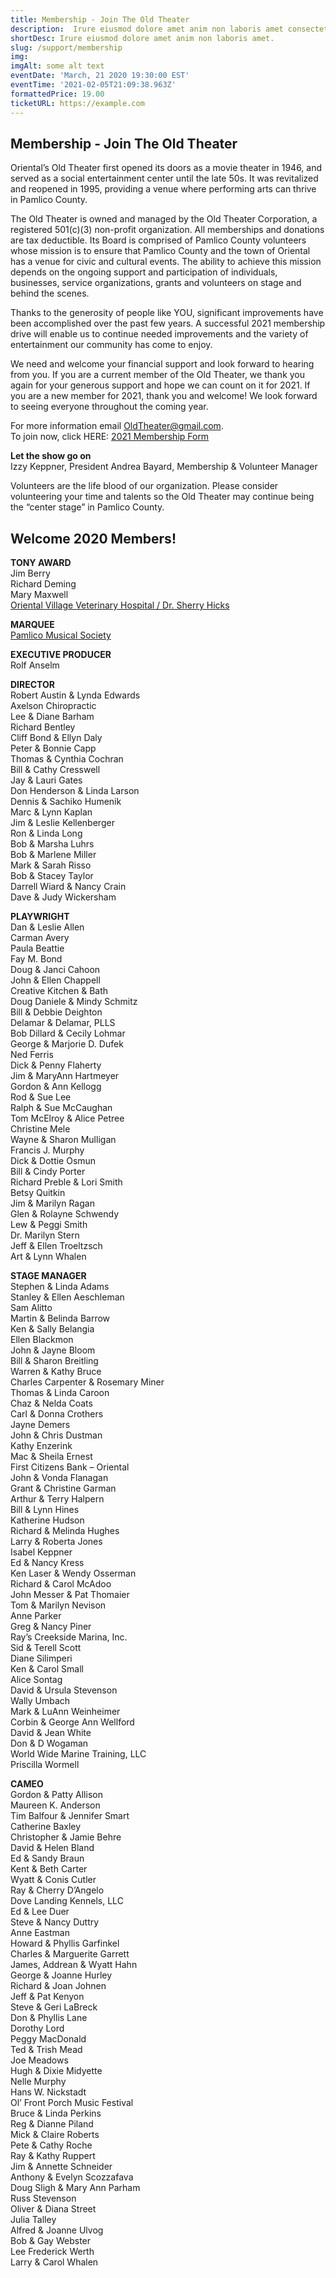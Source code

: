 ```yaml
---
title: Membership - Join The Old Theater
description:  Irure eiusmod dolore amet anim non laboris amet consectetur quis laboris consectetur. Ad dolore et pariatur ad sit ex officia ipsum proident adipisicing pariatur culpa duis. Irure nulla excepteur nulla dolore quis reprehenderit elit aliqua dolor voluptate anim do elit cupidatat.
shortDesc: Irure eiusmod dolore amet anim non laboris amet.
slug: /support/membership
img: 
imgAlt: some alt text
eventDate: 'March, 21 2020 19:30:00 EST'
eventTime: '2021-02-05T21:09:38.963Z'
formattedPrice: 19.00
ticketURL: https://example.com
---
```


## Membership - Join The Old Theater

Oriental’s Old Theater first opened its doors as a movie theater in 1946, and served as a social entertainment center until the late 50s. It was revitalized and reopened in 1995, providing a venue where performing arts can thrive in Pamlico County.

The Old Theater is owned and managed by the Old Theater Corporation, a registered 501(c)(3) non-profit organization. All memberships and donations are tax deductible. Its Board is comprised of Pamlico County volunteers whose mission is to ensure that Pamlico County and the town of Oriental has a venue for civic and cultural events. The ability to achieve this mission depends on the ongoing support and participation of individuals, businesses, service organizations, grants and volunteers on stage and behind the scenes.

Thanks to the generosity of people like YOU, significant improvements have been accomplished over the past few years. A successful 2021 membership drive will enable us to continue needed improvements and the variety of entertainment our community has come to enjoy.

We need and welcome your financial support and look forward to hearing from you. If you are a current member of the Old Theater, we thank you again for your generous support and hope we can count on it for 2021. If you are a new member for 2021, thank you and welcome! We look forward to seeing everyone throughout the coming year.

For more information email [OldTheater@gmail.com](mailto:oldtheater@gmail.com).   
To join now, click HERE: [2021 Membership Form](#)   

**Let the show go on**  
Izzy Keppner, President
Andrea Bayard, Membership & Volunteer Manager

Volunteers are the life blood of our organization. Please consider volunteering your time and talents so the Old Theater may continue being the “center stage” in Pamlico County.



## Welcome 2020 Members!

**TONY AWARD**  
Jim Berry  
Richard Deming  
Mary Maxwell  
[Oriental Village Veterinary Hospital / Dr. Sherry Hicks](https://www.orientalvillageveterinaryhospital.com/)  

**MARQUEE**  
[Pamlico Musical Society](https://www.pamlicomusic.org/)

**EXECUTIVE PRODUCER**  
Rolf Anselm

**DIRECTOR**  
Robert Austin & Lynda Edwards  
Axelson Chiropractic  
Lee & Diane Barham  
Richard Bentley  
Cliff Bond & Ellyn Daly  
Peter & Bonnie Capp  
Thomas & Cynthia Cochran  
Bill & Cathy Cresswell  
Jay & Lauri Gates  
Don Henderson & Linda Larson  
Dennis & Sachiko Humenik  
Marc & Lynn Kaplan  
Jim & Leslie Kellenberger  
Ron & Linda Long  
Bob & Marsha Luhrs  
Bob & Marlene Miller  
Mark & Sarah Risso  
Bob & Stacey Taylor  
Darrell Wiard & Nancy Crain  
Dave & Judy Wickersham  

**PLAYWRIGHT**  
Dan & Leslie Allen  
Carman Avery  
Paula Beattie  
Fay M. Bond  
Doug & Janci Cahoon  
John & Ellen Chappell  
Creative Kitchen & Bath  
Doug Daniele & Mindy Schmitz  
Bill & Debbie Deighton  
Delamar & Delamar, PLLS  
Bob Dillard & Cecily Lohmar  
George & Marjorie D. Dufek  
Ned Ferris  
Dick & Penny Flaherty  
Jim & MaryAnn Hartmeyer  
Gordon & Ann Kellogg  
Rod & Sue Lee  
Ralph & Sue McCaughan  
Tom McElroy & Alice Petree  
Christine Mele  
Wayne & Sharon Mulligan  
Francis J. Murphy  
Dick & Dottie Osmun  
Bill & Cindy Porter  
Richard Preble & Lori Smith  
Betsy Quitkin  
Jim & Marilyn Ragan  
Glen & Rolayne Schwendy  
Lew & Peggi Smith  
Dr. Marilyn Stern  
Jeff & Ellen Troeltzsch  
Art & Lynn Whalen  

**STAGE MANAGER**  
Stephen & Linda Adams  
Stanley & Ellen Aeschleman  
Sam Alitto  
Martin & Belinda Barrow  
Ken & Sally Belangia  
Ellen Blackmon  
John & Jayne Bloom  
Bill & Sharon Breitling  
Warren & Kathy Bruce  
Charles Carpenter & Rosemary Miner  
Thomas & Linda Caroon  
Chaz & Nelda Coats  
Carl & Donna Crothers  
Jayne Demers  
John & Chris Dustman  
Kathy Enzerink  
Mac & Sheila Ernest  
First Citizens Bank – Oriental  
John & Vonda Flanagan  
Grant & Christine Garman  
Arthur & Terry Halpern  
Bill & Lynn Hines  
Katherine Hudson  
Richard & Melinda Hughes  
Larry & Roberta Jones  
Isabel Keppner  
Ed & Nancy Kress  
Ken Laser & Wendy Osserman  
Richard & Carol McAdoo  
John Messer & Pat Thomaier  
Tom & Marilyn Nevison  
Anne Parker  
Greg & Nancy Piner  
Ray’s Creekside Marina, Inc.  
Sid & Terell Scott  
Diane Silimperi  
Ken & Carol Small  
Alice Sontag  
David & Ursula Stevenson  
Wally Umbach  
Mark & LuAnn Weinheimer  
Corbin & George Ann Wellford  
David & Jean White  
Don & D Wogaman  
World Wide Marine Training, LLC  
Priscilla Wormell  

**CAMEO**  
Gordon & Patty Allison  
Maureen K. Anderson  
Tim Balfour & Jennifer Smart  
Catherine Baxley  
Christopher & Jamie Behre  
David & Helen Bland  
Ed & Sandy Braun  
Kent & Beth Carter  
Wyatt & Conis Cutler  
Ray & Cherry D’Angelo  
Dove Landing Kennels, LLC  
Ed & Lee Duer  
Steve & Nancy Duttry  
Anne Eastman  
Howard & Phyllis Garfinkel  
Charles & Marguerite Garrett  
James, Addrean & Wyatt Hahn  
George & Joanne Hurley  
Richard & Joan Johnen  
Jeff & Pat Kenyon  
Steve & Geri LaBreck  
Don & Phyllis Lane  
Dorothy Lord  
Peggy MacDonald  
Ted & Trish Mead  
Joe Meadows  
Hugh & Dixie Midyette  
Nelle Murphy  
Hans W. Nickstadt  
Ol’ Front Porch Music Festival  
Bruce & Linda Perkins  
Reg & Dianne Piland  
Mick & Claire Roberts  
Pete & Cathy Roche  
Ray & Kathy Ruppert  
Jim & Annette Schneider  
Anthony & Evelyn Scozzafava  
Doug Sligh & Mary Ann Parham  
Russ Stevenson  
Oliver & Diana Street  
Julia Talley  
Alfred & Joanne Ulvog  
Bob & Gay Webster  
Lee Frederick Werth  
Larry & Carol Whalen  